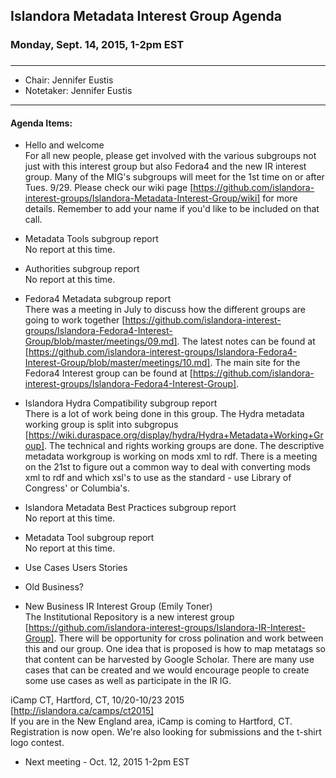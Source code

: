 ## Islandora Metadata Interest Group Agenda
### Monday, Sept. 14, 2015, 1-2pm EST
### 
---
* Chair: Jennifer Eustis  
* Notetaker:  Jennifer Eustis
---

#### Agenda Items:
* Hello and welcome  
For all new people, please get involved with the various subgroups not just with this interest group but also Fedora4 and the new IR interest group. Many of the MIG's subgroups will meet for the 1st time on or after Tues. 9/29. Please check our wiki page [https://github.com/islandora-interest-groups/Islandora-Metadata-Interest-Group/wiki] for more details. Remember to add your name if you'd like to be included on that call.

* Metadata Tools subgroup report  
No report at this time.

* Authorities subgroup report  
No report at this time.

* Fedora4 Metadata subgroup report  
There was a meeting in July to discuss how the different groups are going to work together [https://github.com/islandora-interest-groups/Islandora-Fedora4-Interest-Group/blob/master/meetings/09.md]. The latest notes can be found at [https://github.com/islandora-interest-groups/Islandora-Fedora4-Interest-Group/blob/master/meetings/10.md]. The main site for the Fedora4 Interest group can be found at [https://github.com/islandora-interest-groups/Islandora-Fedora4-Interest-Group].

* Islandora Hydra Compatibility subgroup report  
There is a lot of work being done in this group. The Hydra metadata working group is split into subgropus [https://wiki.duraspace.org/display/hydra/Hydra+Metadata+Working+Group]. The technical and rights working groups are done. The descriptive metadata workgroup is working on mods xml to rdf. There is a meeting on the 21st to figure out a common way to deal with converting mods xml to rdf and which xsl's to use as the standard - use Library of Congress' or Columbia's. 

* Islandora Metadata Best Practices subgroup report  
No report at this time.

* Metadata Tool subgroup report  
No report at this time. 

* Use Cases Users Stories
* Old Business?
* New Business
IR Interest Group (Emily Toner)  
The Institutional Repository is a new interest group [https://github.com/islandora-interest-groups/Islandora-IR-Interest-Group]. There will be opportunity for cross polination and work between this and our group. One idea that is proposed is how to map metatags so that content can be harvested by Google Scholar. There are many use cases that can be created and we would encourage people to create some use cases as well as participate in the IR IG.

iCamp CT, Hartford, CT, 10/20-10/23 2015 [http://islandora.ca/camps/ct2015]  
If you are in the New England area, iCamp is coming to Hartford, CT. Registration is now open. We're also looking for submissions and the t-shirt logo contest.
* Next meeting - Oct. 12, 2015 1-2pm EST
